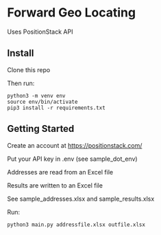 # Forward Geo Locating 

Uses PositionStack API

## Install

Clone this repo

Then run:

```
python3 -m venv env
source env/bin/activate
pip3 install -r requirements.txt 
```

## Getting Started

Create an account at https://positionstack.com/

Put your API key in .env (see sample_dot_env)

Addresses are read from an Excel file

Results are written to an Excel file

See sample_addresses.xlsx and sample_results.xlsx

Run:

```
python3 main.py addressfile.xlsx outfile.xlsx
```

